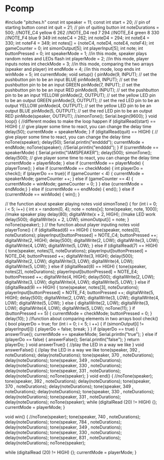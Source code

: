 # Pcomp
#include "pitches.h"
const int speaker = 11;
const int start = 20; // pin of starting button
const int quit = 21;  // pin of quiting button
int noteDurations = 500;
//NOTE_C4 yellow 6 262
//NOTE_D4 red 7 294
//NOTE_E4 green 8 330
//NOTE_F4 blue 9 349
int noteC4 = 262;
int noteD4 = 294;
int noteE4 = 330;
int noteF4 = 349;
int notes[] = {noteC4, noteD4, noteE4, noteF4};
int gameCounter = 0;
int simonOutput[5];
int playerInput[5];
int note;
int buttonPressed = 0;
int speakerMode = 1; //in this mode, speaker plays random notes and LEDs flash
int playerMode = 2; //in this mode, player inputs notes
int checkMode = 3; //in this mode, comparing the two arrays (speaker and player)
int endMode = 4; //in this mode, loop ends
int winMode = 5;
int currentMode;
void setup() {
pinMode(9, INPUT);    // set the pushbutton pin to be an input BLUE
pinMode(8, INPUT);    // set the pushbutton pin to be an input GREEN
pinMode(7, INPUT);    // set the pushbutton pin to be an input RED
pinMode(6, INPUT);    // set the pushbutton pin to be an input YELLOW
pinMode(2, OUTPUT);   // set the yellow LED pin to be an output GREEN
pinMode(3, OUTPUT);   // set the red LED pin to be an output YELLOW
pinMode(4, OUTPUT);   // set the yellow LED pin to be an output BLUE
pinMode(5, OUTPUT);   // set the red LED pin to be an output RED
pinMode(speaker, OUTPUT);
//simonTone();
Serial.begin(9600);
}
void loop() {
//different modes to make the loop happen
if (digitalRead(start) == HIGH) {
// give player some time to react, you can change the delay time
  delay(50);
  currentMode = speakerMode;
}
if (digitalRead(quit) == HIGH) {
// give player some time to react, you can change the delay time
  noTone(speaker);
  delay(50);
  Serial.println("endddd");
  currentMode = endMode;
  noTone(speaker);
  //Serial.println("endddd");
}
if (currentMode == speakerMode) {
  Serial.println("IAMSPEAKER");
  delay(500);
  simonTone();
  delay(500); // give player some time to react, you can change the delay time
  currentMode = playerMode;
} else if (currentMode == playerMode) {
  playerTone();
 } else if (currentMode == checkMode) {
  int playerDo = check();
  if (playerDo == true){
    if (gameCounter < 4) {
      currentMode = speakerMode;
      gameCounter ++;
    } else if (gameCounter == 4) {
      currentMode = winMode;
      gameCounter = 0;
    }
  } else
    {currentMode = endMode;}
} else if (currentMode == endMode) {
  end();
} else if (currentMode == winMode) {
  win();
}

// the function about speaker playing notes
void simonTone() {
for (int i = 0; i < 5; i++) {
int x = random(0, 4);
 note = notes[x];
tone(speaker, note, 1000); //make speaker play
delay(80);
digitalWrite(x + 2, HIGH); //make LED work
delay(500);
digitalWrite(x + 2, LOW);
simonOutput[i] = note;
}
noTone(speaker);
}
// the function about player inputing notes
void playerTone() {
if (digitalRead(6) == HIGH) {
  tone(speaker, notes[0], noteDurations);
  playerInput[buttonPressed] = NOTE_C4;
  buttonPressed ++;
  digitalWrite(2, HIGH);
  delay(500);
  digitalWrite(2, LOW);
  digitalWrite(3, LOW);
  digitalWrite(4, LOW);
  digitalWrite(5, LOW);
} else if (digitalRead(7) == HIGH) {
  tone(speaker, notes[1], noteDurations);
  playerInput[buttonPressed] = NOTE_D4;
  buttonPressed ++;
  digitalWrite(3, HIGH);
  delay(500);
  digitalWrite(2, LOW);
  digitalWrite(3, LOW);
  digitalWrite(4, LOW);
  digitalWrite(5, LOW);
} else if (digitalRead(8) == HIGH) {
  tone(speaker, notes[2], noteDurations);
  playerInput[buttonPressed] = NOTE_E4;
  buttonPressed ++;
  digitalWrite(4, HIGH);
  delay(500);
  digitalWrite(2, LOW);
  digitalWrite(3, LOW);
  digitalWrite(4, LOW);
  digitalWrite(5, LOW);
} else if (digitalRead(9) == HIGH) {
  tone(speaker, notes[3], noteDurations);
  playerInput[buttonPressed] = NOTE_F4;
  buttonPressed ++;
  digitalWrite(5, HIGH);
  delay(500);
  digitalWrite(2, LOW);
  digitalWrite(3, LOW);
  digitalWrite(4, LOW);
  digitalWrite(5, LOW);
}  else {
  digitalWrite(2, LOW);
  digitalWrite(3, LOW);
  digitalWrite(4, LOW);
  digitalWrite(5, LOW);
  noTone(11);
}
if (buttonPressed == 5) {
  currentMode = checkMode;
  buttonPressed = 0;
}
delay(10);
}
//function about comparing elements in two arrays
bool check() {
bool playerDo = true;
 for (int i = 0; i < 5; i ++) {
 if (simonOutput[i] != playerInput[i]) {
    playerDo = false; 
    break;
  }
}
if (playerDo == true) {
  answerTrue();
  currentMode == speakerMode;
  Serial.println("true");
} else if (playerDo == false) {
  answerFalse();
  Serial.println("false");
}
return playerDo;
}
void answerTrue() {
//play the LED in a way we like
}
void answerFalse() {
//play the LED in a way we like
tone(speaker, 392 , noteDurations);
delay(noteDurations);
tone(speaker, 370 , noteDurations);
delay(noteDurations);
tone(speaker, 349 , noteDurations);
delay(noteDurations);
tone(speaker, 330 , noteDurations);
delay(noteDurations);
tone(speaker, 331 , noteDurations);
delay(noteDurations);
noTone(speaker);
}
void end() {
//noTone(speaker);
tone(speaker, 392 , noteDurations);
delay(noteDurations);
tone(speaker, 370 , noteDurations);
delay(noteDurations);
tone(speaker, 349 , noteDurations);
delay(noteDurations);
tone(speaker, 330 , noteDurations);
delay(noteDurations);
tone(speaker, 331 , noteDurations);
delay(noteDurations);
noTone(speaker);
while (digitalRead (20) != HIGH) {};
currentMode = playerMode;
}


void win() {
//noTone(speaker);
tone(speaker, 740 , noteDurations);
delay(noteDurations);
tone(speaker, 784 , noteDurations);
delay(noteDurations);
tone(speaker, 349 , noteDurations);
delay(noteDurations);
tone(speaker, 330 , noteDurations);
delay(noteDurations);
tone(speaker, 831 , noteDurations);
delay(noteDurations);
noTone(speaker);


while (digitalRead (20) != HIGH) {};
currentMode = playerMode;
}
